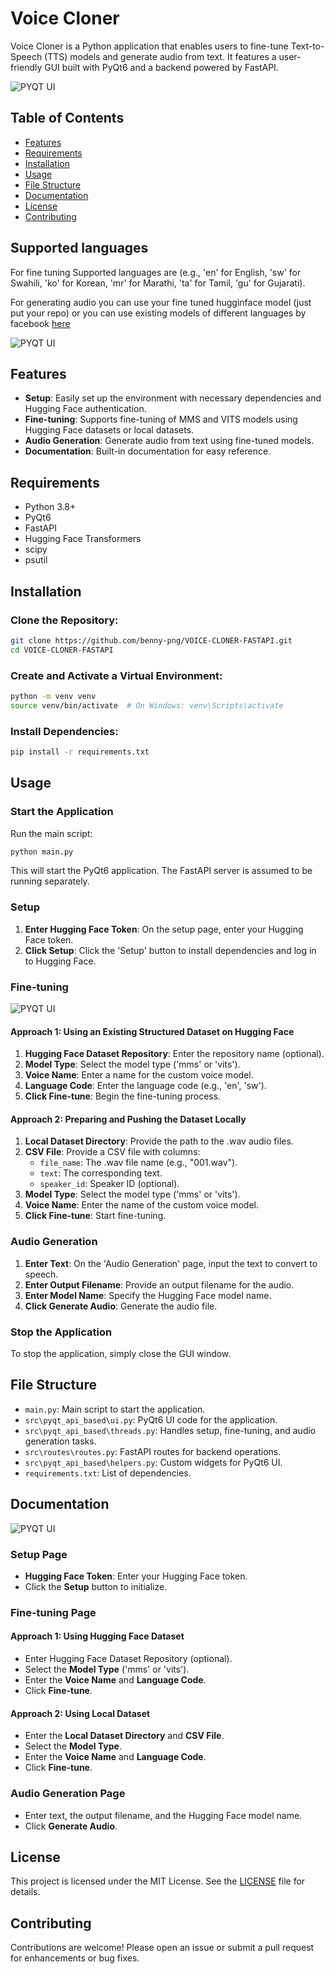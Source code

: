 # Voice Cloner

Voice Cloner is a Python application that enables users to fine-tune Text-to-Speech (TTS) models and generate audio from text. It features a user-friendly GUI built with PyQt6 and a backend powered by FastAPI. 

![PYQT UI](https://github.com/benny-png/VOICE-CLONER-FASTAPI/blob/master/images/pyqt_ui.png)

## Table of Contents
- [Features](#features)
- [Requirements](#requirements)
- [Installation](#installation)
- [Usage](#usage)
- [File Structure](#file-structure)
- [Documentation](#documentation)
- [License](#license)
- [Contributing](#contributing)
## Supported languages
For fine tuning Supported languages are (e.g., 'en' for English, 'sw' for Swahili, 'ko' for Korean, 'mr' for Marathi, 'ta' for Tamil, 'gu' for Gujarati). 

For generating audio you can use your fine tuned hugginface model (just put your repo) or you can use existing models of different languages by facebook [here](https://huggingface.co/models?search=facebook/mms-tts)

![PYQT UI](https://github.com/benny-png/VOICE-CLONER-FASTAPI/blob/master/images/generate_audio.png)


## Features
- **Setup**: Easily set up the environment with necessary dependencies and Hugging Face authentication.
- **Fine-tuning**: Supports fine-tuning of MMS and VITS models using Hugging Face datasets or local datasets.
- **Audio Generation**: Generate audio from text using fine-tuned models.
- **Documentation**: Built-in documentation for easy reference.

## Requirements
- Python 3.8+
- PyQt6
- FastAPI
- Hugging Face Transformers
- scipy
- psutil

## Installation

### Clone the Repository:
```bash
git clone https://github.com/benny-png/VOICE-CLONER-FASTAPI.git
cd VOICE-CLONER-FASTAPI
```

### Create and Activate a Virtual Environment:
```bash
python -m venv venv
source venv/bin/activate  # On Windows: venv\Scripts\activate
```

### Install Dependencies:
```bash
pip install -r requirements.txt
```

## Usage

### Start the Application
Run the main script:
```bash
python main.py
```
This will start the PyQt6 application. The FastAPI server is assumed to be running separately.

### Setup
1. **Enter Hugging Face Token**: On the setup page, enter your Hugging Face token.
2. **Click Setup**: Click the 'Setup' button to install dependencies and log in to Hugging Face.

### Fine-tuning

![PYQT UI](https://github.com/benny-png/VOICE-CLONER-FASTAPI/blob/master/images/finetune.png)


#### Approach 1: Using an Existing Structured Dataset on Hugging Face
1. **Hugging Face Dataset Repository**: Enter the repository name (optional).
2. **Model Type**: Select the model type ('mms' or 'vits').
3. **Voice Name**: Enter a name for the custom voice model.
4. **Language Code**: Enter the language code (e.g., 'en', 'sw').
5. **Click Fine-tune**: Begin the fine-tuning process.

#### Approach 2: Preparing and Pushing the Dataset Locally
1. **Local Dataset Directory**: Provide the path to the .wav audio files.
2. **CSV File**: Provide a CSV file with columns:
   - `file_name`: The .wav file name (e.g., "001.wav").
   - `text`: The corresponding text.
   - `speaker_id`: Speaker ID (optional).
3. **Model Type**: Select the model type ('mms' or 'vits').
4. **Voice Name**: Enter the name of the custom voice model.
5. **Click Fine-tune**: Start fine-tuning.

### Audio Generation
1. **Enter Text**: On the 'Audio Generation' page, input the text to convert to speech.
2. **Enter Output Filename**: Provide an output filename for the audio.
3. **Enter Model Name**: Specify the Hugging Face model name.
4. **Click Generate Audio**: Generate the audio file.

### Stop the Application
To stop the application, simply close the GUI window.

## File Structure
- `main.py`: Main script to start the application.
- `src\pyqt_api_based\ui.py`: PyQt6 UI code for the application.
- `src\pyqt_api_based\threads.py`: Handles setup, fine-tuning, and audio generation tasks.
- `src\routes\routes.py`: FastAPI routes for backend operations.
- `src\pyqt_api_based\helpers.py`: Custom widgets for PyQt6 UI.
- `requirements.txt`: List of dependencies.

## Documentation

![PYQT UI](https://github.com/benny-png/VOICE-CLONER-FASTAPI/blob/master/images/documentation.png)


### Setup Page
- **Hugging Face Token**: Enter your Hugging Face token.
- Click the **Setup** button to initialize.

### Fine-tuning Page


#### Approach 1: Using Hugging Face Dataset
- Enter Hugging Face Dataset Repository (optional).
- Select the **Model Type** ('mms' or 'vits').
- Enter the **Voice Name** and **Language Code**.
- Click **Fine-tune**.

#### Approach 2: Using Local Dataset
- Enter the **Local Dataset Directory** and **CSV File**.
- Select the **Model Type**.
- Enter the **Voice Name** and **Language Code**.
- Click **Fine-tune**.

### Audio Generation Page
- Enter text, the output filename, and the Hugging Face model name.
- Click **Generate Audio**.

## License
This project is licensed under the MIT License. See the [LICENSE](LICENSE) file for details.

## Contributing
Contributions are welcome! Please open an issue or submit a pull request for enhancements or bug fixes.
